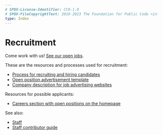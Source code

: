 ```yaml
---
# SPDX-License-Identifier: CC0-1.0
# SPDX-FileCopyrightText: 2019-2023 The Foundation for Public Code <info@publiccode.net>
type: Index
---
```


# Recruitment

Come work with us! [See our open jobs](https://publiccode.net/careers).

These are the resources and processes used for recruitment:

* [Process for recruiting and hiring candidates](hiring-process.md)
* [Open position advertisement template](open-position-template.md)
* [Company description for job advertising websites](company-description.md)

Resources for possible applicants:

* [Careers section with open positions on the homepage](https://publiccode.net/careers)

See also:

* [Staff](../../organization/staff.md)
* [Staff contributor guide](../../contributor-guides/for-staff.md)
